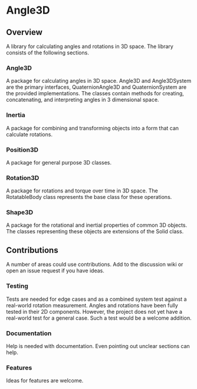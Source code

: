 # Angle3D
## Overview
A library for calculating angles and rotations in 3D space. The library consists of the following sections.
### Angle3D
A package for calculating angles in 3D space. Angle3D and Angle3DSystem are the primary interfaces, QuaternionAngle3D and QuaternionSystem are the provided implementations. The classes contain methods for creating, concatenating, and interpreting angles in 3 dimensional space.
### Inertia
A package for combining and transforming objects into a form that can calculate rotations.
### Position3D
A package for general purpose 3D classes.
### Rotation3D
A package for rotations and torque over time in 3D space. The RotatableBody class represents the base class for these operations.
### Shape3D
A package for the rotational and inertial properties of common 3D objects. The classes representing these objects are extensions of the Solid class.
## Contributions
A number of areas could use contributions. Add to the discussion wiki or open an issue request if you have ideas.
### Testing
Tests are needed for edge cases and as a combined system test against a real-world rotation measurement. Angles and rotations have been fully tested in their 2D components. However, the project does not yet have a real-world test for a general case. Such a test would be a welcome addition.
### Documentation
Help is needed with documentation. Even pointing out unclear sections can help.
### Features
Ideas for features are welcome.